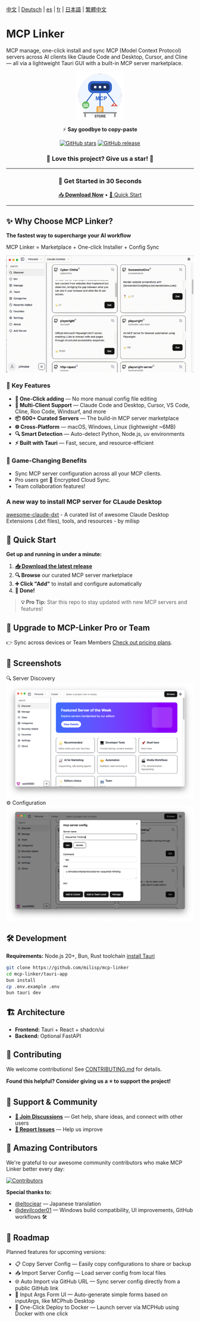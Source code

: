 [中文](./docs/README.zh-CN.md) | [Deutsch](./docs/README.de.md) | [es](./docs/README.es.md) | [fr](./docs/README.fr.md) | [日本語](./docs/README.ja-JP.md) | [繁體中文](./docs/README.zh-Han.md)

# MCP Linker

MCP manage, one-click install and sync MCP (Model Context Protocol) servers across AI clients like Claude Code and Desktop, Cursor, and Cline — all via a lightweight Tauri GUI with a built-in MCP server marketplace.

<div align="center">

![MCP Linker Logo](./images/logo.png)

⚡️ **Say goodbye to copy-paste**

[![GitHub stars](https://img.shields.io/github/stars/milisp/mcp-linker?style=for-the-badge&logo=github&color=yellow)](https://github.com/milisp/mcp-linker/stargazers)
[![GitHub release](https://img.shields.io/github/release/milisp/mcp-linker.svg?style=for-the-badge&logo=github)](https://github.com/milisp/mcp-linker/releases)

### 🌟 **Love this project? Give us a star!** 🌟

---

### 🚀 Get Started in 30 Seconds

[📥 **Download Now**](https://github.com/milisp/mcp-linker/releases) • [🚀 Quick Start](#quick-start)

</div>

---

## ✨ Why Choose MCP Linker?

**The fastest way to supercharge your AI workflow**

MCP Linker = Marketplace + One-click Installer + Config Sync

![Demo](./images/demo.gif)

### 🎯 Key Features

- **🚀 One-Click adding** — No more manual config file editing
- **🔄 Multi-Client Support** — Claude Code and Desktop, Cursor, VS Code, Cline, Roo Code, Windsurf, and more
- **📦 600+ Curated Servers** — The build-in MCP server marketplace
- **🌐 Cross-Platform** — macOS, Windows, Linux (lightweight ~6MB)
- **🔍 Smart Detection** — Auto-detect Python, Node.js, uv environments
- **⚡ Built with Tauri** — Fast, secure, and resource-efficient

### 💎 Game-Changing Benefits

- Sync MCP server configuration across all your MCP clients.
- Pro users get 🔐 Encrypted Cloud Sync.
- Team collaboration features!

### A new way to install MCP server for CLaude Desktop

[awesome-claude-dxt](https://github.com/milisp/awesome-claude-dxt) - A curated list of awesome Claude Desktop Extensions (.dxt files), tools, and resources - by milisp

## 🚀 Quick Start

**Get up and running in under a minute:**

1. **[📥 Download the latest release](https://github.com/milisp/mcp-linker/releases)**
2. **🔍 Browse** our curated MCP server marketplace
3. **➕ Click "Add"** to install and configure automatically
4. **🎉 Done!**

> **💡 Pro Tip:** Star this repo to stay updated with new MCP servers and features!

## 🚀 Upgrade to MCP-Linker Pro or Team

👉 Sync across devices or Team Members [Check out pricing plans](https://mcp-linker.store/pricing).

## 📸 Screenshots

🔍 Server Discovery ![Discover](./images/home.png)
⚙️ Configuration ![Config](./images/config.png) 

## 🛠️ Development

**Requirements:** Node.js 20+, Bun, Rust toolchain
[install Tauri](https://v2.tauri.app/start/prerequisites/)

```bash
git clone https://github.com/milisp/mcp-linker
cd mcp-linker/tauri-app
bun install
cp .env.example .env
bun tauri dev
```

## 🏗️ Architecture

- **Frontend:** Tauri + React + shadcn/ui
- **Backend:** Optional FastAPI

## 🤝 Contributing

We welcome contributions! See [CONTRIBUTING.md](./CONTRIBUTING.md) for details.

**Found this helpful? Consider giving us a ⭐ to support the project!**


## 💬 Support & Community

- **[💬 Join Discussions](https://github.com/milisp/mcp-linker/discussions)** — Get help, share ideas, and connect with other users
- **[🐛 Report Issues](https://github.com/milisp/mcp-linker/issues)** — Help us improve

## 🎉 Amazing Contributors

We're grateful to our awesome community contributors who make MCP Linker better every day:

[![Contributors](https://contrib.rocks/image?repo=milisp/mcp-linker)](https://github.com/milisp/mcp-linker/graphs/contributors)

**Special thanks to:**

- [@eltociear](https://github.com/eltociear) — Japanese translation
- [@devilcoder01](https://github.com/devilcoder01) — Windows build compatibility, UI improvements, GitHub workflows 🛠️

## 📅 Roadmap

Planned features for upcoming versions:

- 📋 Copy Server Config — Easily copy configurations to share or backup
- 📥 Import Server Config — Load server config from local files
- 🌐 Auto Import via GitHub URL — Sync server config directly from a public GitHub link
- 🧩 Input Args Form UI — Auto-generate simple forms based on inputArgs, like MCPhub Desktop
- 🐳 One-Click Deploy to Docker — Launch server via MCPHub using Docker with one click
